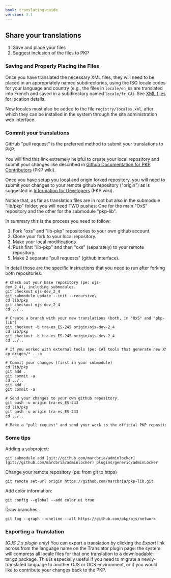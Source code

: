 ```yaml
---
book: translating-guide
version: 3.1
---
```

## Share your translations

1. Save and place your files
2. Suggest inclusion of the files to PKP

### Saving and Properly Placing the Files

Once you have translated the necessary XML files, they will need to be
placed in an appropriately named subdirectories, using the ISO locale
codes for your language and country (e.g., the files in `locale/en_US`
are translated into French and saved in a subdirectory named
`locale/fr_CA`).  See [XML files](2-2-xml-files) for location details.

New locales must also be added to the file `registry/locales.xml`, after
which they can be installed in the system through the site
administration web interface.


### Commit your translations 

GitHub "pull request" is the preferred method to submit your
translations to PKP.

You will find this link extremely helpful to create your local
repository and submit your changes like described in [Github Documentation for PKP Contributors](http://pkp.sfu.ca/wiki/index.php?title=Github_Documentation_for_PKP_Contributors) (PKP wiki).

Once you have setup you local and origin forked repository, you will
need to submit your changes to your remote github repository ("origin")
as is suggested in [Information for Developers](http://pkp.sfu.ca/wiki/index.php?title=Information_for_Developers#PKP_library_submodule_changes) (PKP wiki).

Notice that, as far as translation files are in root but also in the submodule "lib/pkp" folder, you will need TWO pushes: One for the main "OxS" repository and the other for the submodule "pkp-lib".

In summary this is the process you need to follow:

1.  Fork "oxs" and "lib-pkp" repositories to your own github account.
2.  Clone your fork to your local repository.
3.  Make your local modifications.
4.  Push first "lib-pkp" and then "oxs" (separately) to your remote
    repository.
5.  Make 2 separate "pull requests" (github interface).

In detail those are the specific instructions that you need to run after forking both repositories:

```
# Check out your base repository (pe: ojs-dev_2_4), including submodules.
git checkout ojs-dev_2_4
git submodule update --init --recursive\
cd lib/pkp
git checkout ojs-dev_2_4
cd ../..
```

```
# Create a branch with your new translations (both, in "OxS" and "pkp-lib")
git checkout -b tra-es_ES-245 origin/ojs-dev-2_4
cd lib/pkp
git checkout -b tra-es_ES-245 origin/ojs-dev-2_4
cd ../..
```

```
# If you worked with external tools (pe: CAT tools that generate new XMLs) copy your source files over the existing ones.
cp origen/* . -a
```

```
# Commit your changes (first in your submodule)
cd lib/pkp
git add .
git commit -a
cd ../..
git add .
git commit -a
```

```
# Send your changes to your own github repository.
git push -u origin tra-es_ES-243
cd lib/pkp
git push -u origin tra-es_ES-243
cd ../..
```

```
# Make a "pull request" and send your work to the official PKP repository (first submodule, then root).
```

### Some tips

Adding a subproject:

```
git submodule add [git://github.com/marcbria/adminlocker](git://github.com/marcbria/adminlocker) plugins/generic/adminLocker
```

Change your remote repository (pe: from git to https)

```
git remote set-url origin https://github.com/marcbria/pkp-lib.git
```

Add color information:

```
git config --global --add color.ui true
```

Draw branches:

```
git log --graph --oneline --all https://github.com/pkp/ojs/network
```

### Exporting a Translation

*(OJS 2.x plugin only)*
You can export a translation by clicking the <em>Export</em> link across
from the language name on the Translator plugin page: the system will
compress all locale files for that one translation to a downloadable
tar.gz package. This is especially useful if you need to migrate a
newly-translated language to another OJS or OCS environment, or if you
would like to contribute your changes back to the PKP.

